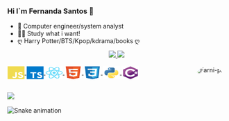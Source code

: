 ### Hi I`m Fernanda Santos 🤞

- 👻 Computer engineer/system analyst
- 👩‍💻 Study what i want!
- ღ Harry Potter/BTS/Kpop/kdrama/books ღ


<div align="center">
  <a href="https://github.com/farniwallace">
  <img height="180em" src="https://github-readme-stats.vercel.app/api?username=farniwallace&show_icons=true&theme=cobalt&include_all_commits=true&count_private=true"/>
  <img height="180em" src="https://github-readme-stats.vercel.app/api/top-langs/?username=farniwallace&layout=compact&langs_count=7&theme=cobalt"/>
</div>
<div style="display: inline_block"><br>
  <img align="center" alt="Farni-Js" height="30" width="40" src="https://raw.githubusercontent.com/devicons/devicon/master/icons/javascript/javascript-plain.svg">
  <img align="center" alt="Farni-Ts" height="30" width="40" src="https://raw.githubusercontent.com/devicons/devicon/master/icons/typescript/typescript-plain.svg">
  <img align="center" alt="Farni-React" height="30" width="40" src="https://raw.githubusercontent.com/devicons/devicon/master/icons/react/react-original.svg">
  <img align="center" alt="Farni-HTML" height="30" width="40" src="https://raw.githubusercontent.com/devicons/devicon/master/icons/html5/html5-original.svg">
  <img align="center" alt="Farni-CSS" height="30" width="40" src="https://raw.githubusercontent.com/devicons/devicon/master/icons/css3/css3-original.svg">
  <img align="center" alt="Farni-Python" height="30" width="40" src="https://raw.githubusercontent.com/devicons/devicon/master/icons/python/python-original.svg">
  <img align="center" alt="Farni-Csharp" height="30" width="40" src="https://raw.githubusercontent.com/devicons/devicon/master/icons/csharp/csharp-original.svg">
  <img align="right" alt="Farni-pic" height="150" style="border-radius:50px;" src="https://media.discordapp.net/attachments/1004383359356641292/1004383691516162148/download20220802201047.png?width=400&height=400">
</div>
  
  ##
 
<div> 
  <a href="https://www.instagram.com/fer_straw_berry" target="_blank"><img src="https://img.shields.io/badge/-Instagram-%23E4405F?style=for-the-badge&logo=instagram&logoColor=white" target="_blank"></a></a> 
 
  ![Snake animation](https://github.com/farniwallace/farniwallace/blob/output/github-contribution-grid-snake.svg)
 
</div>
